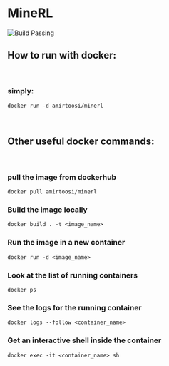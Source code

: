 # MineRL
![Build Passing](https://github.com/will-maclean/MineRL/blob/main/.github/workflows/main.yml/badge.svg)

## How to run with docker:
<br />

### simply:
```
docker run -d amirtoosi/minerl
```
<br />

## Other useful docker commands:
<br />

### pull the image from dockerhub
```
docker pull amirtoosi/minerl
```
### Build the image locally
```
docker build . -t <image_name>
```
### Run the image in a new container
```
docker run -d <image_name>
```
### Look at the list of running containers
```
docker ps
```
### See the logs for the running container
```
docker logs --follow <container_name>
```
### Get an interactive shell inside the container
```
docker exec -it <container_name> sh
```
